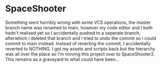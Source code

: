 # SpaceShooter
Something went horribly wrong with some VCS operations, the master branch name was renamed to main, however my code editor and I both hadn't realised yet so I accidentally pushed to a seperate branch, afterwhich i deleted that branch and I tried to undo the commit so I could commit to main instead. Instead of reverting the commit, I accidentally reverted to NOTHING. I got my assets and scripts back but the hierarchy was all over the place so I'm moving this project over to SpaceShooter2.
This remains as a graveyard to what could have been...
